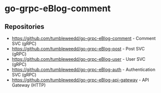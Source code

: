 # go-grpc-eBlog-comment
## Repositories
* https://github.com/tumbleweedd/go-grpc-eBlog-comment - Comment SVC (gRPC)
* https://github.com/tumbleweedd/go-grpc-eBlog-post - Post SVC (gRPC)
* https://github.com/tumbleweedd/go-grpc-eBlog-user - User SVC (gRPC)
* https://github.com/tumbleweedd/go-grpc-eBlog-auth - Authentication SVC (gRPC)
* https://github.com/tumbleweedd/go-grpc-eBlog-api-gateway - API Gateway (HTTP)
